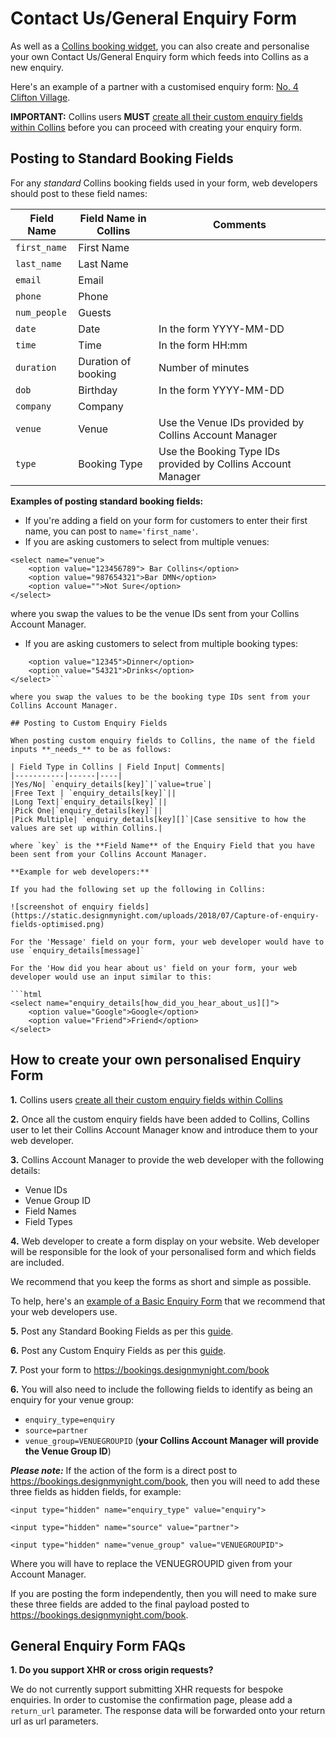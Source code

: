 # Contact Us/General Enquiry Form
As well as a [Collins booking widget](http://developers.designmynight.com/collins/booking-widget/), you can also create and personalise your own Contact Us/General Enquiry form which feeds into Collins as a new enquiry. 

Here's an example of a partner with a customised enquiry form: [No. 4 Clifton Village](https://www.no4cliftonvillage.co.uk/contact-us/).

**IMPORTANT:** Collins users **MUST** [create all their custom enquiry fields within Collins](https://collins.uservoice.com/knowledgebase/articles/1867342-venue-group-enquiries) before you can proceed with creating your enquiry form. 

## Posting to Standard Booking Fields

For any _standard_ Collins booking fields used in your form, web developers should post to these field names:

| Field Name | Field Name in Collins|Comments|
|-----------|------|------|
|`first_name`| First Name||
|`last_name` | Last Name||
|`email`| Email ||
|`phone`| Phone||
|`num_people`| Guests|
|`date`| Date| In the form YYYY-MM-DD|
|`time`| Time| In the form HH:mm|
|`duration`| Duration of booking| Number of minutes |
|`dob`| Birthday| In the form YYYY-MM-DD |
|`company`| Company| |
|`venue`| Venue| Use the Venue IDs provided by Collins Account Manager |
|`type`| Booking Type|Use the Booking Type IDs provided by Collins Account Manager|

**Examples of posting standard booking fields:**

* If you're adding a field on your form for customers to enter their first name, you can post to `name='first_name'`.
* If you are asking customers to select from multiple venues: 

```
<select name="venue">
    <option value="123456789"> Bar Collins</option>
    <option value="987654321">Bar DMN</option>
    <option value="">Not Sure</option>
</select>
```
where you swap the values to be the venue IDs sent from your Collins Account Manager. 

*  If you are asking customers to select from multiple booking types: 

```<select name="type">
    <option value="12345">Dinner</option>
    <option value="54321">Drinks</option>
</select>```

where you swap the values to be the booking type IDs sent from your Collins Account Manager. 

## Posting to Custom Enquiry Fields

When posting custom enquiry fields to Collins, the name of the field inputs **_needs_** to be as follows:

| Field Type in Collins | Field Input| Comments|
|-----------|------|----|
|Yes/No| `enquiry_details[key]`|`value=true`|
|Free Text | `enquiry_details[key]`||
|Long Text|`enquiry_details[key]`||
|Pick One|`enquiry_details[key]`||
|Pick Multiple| `enquiry_details[key][]`|Case sensitive to how the values are set up within Collins.|

where `key` is the **Field Name** of the Enquiry Field that you have been sent from your Collins Account Manager.  

**Example for web developers:** 

If you had the following set up the following in Collins:

![screenshot of enquiry fields](https://static.designmynight.com/uploads/2018/07/Capture-of-enquiry-fields-optimised.png)

For the 'Message' field on your form, your web developer would have to use `enquiry_details[message]`

For the 'How did you hear about us' field on your form, your web developer would use an input similar to this:

```html
<select name="enquiry_details[how_did_you_hear_about_us][]">
    <option value="Google">Google</option>
    <option value="Friend">Friend</option>
</select>
```

## How to create your own personalised Enquiry Form

**1.** Collins users [create all their custom enquiry fields within Collins](https://collins.uservoice.com/knowledgebase/articles/1867342-venue-group-enquiries)

**2.** Once all the custom enquiry fields have been added to Collins, Collins user to let their Collins Account Manager know and introduce them to your web developer. 

**3.** Collins Account Manager to provide the web developer with the following details:

* Venue IDs
* Venue Group ID
* Field Names
* Field Types

**4.** Web developer to create a form display on your website. Web developer will be responsible for the look of your personalised form and which fields are included.

We recommend that you keep the forms as short and simple as possible. 

To help, here's an [example of a Basic Enquiry Form](https://docs.google.com/document/d/1syIG0kFEEzoD9FfDQkNHAp6wD5ZrNZhP4IW56Zkfyys/edit) that we recommend that your web developers use.

**5.** Post any Standard Booking Fields as per this [guide](http://developers.designmynight.com/collins/general-enquiry-form/#posting-to-standard-booking-fields). 

**6.** Post any Custom Enquiry Fields as per this [guide](http://developers.designmynight.com/collins/general-enquiry-form/#posting-to-custom-enquiry-fields). 

**7.** Post your form to https://bookings.designmynight.com/book

**6.** You will also need to include the following fields to identify as being an enquiry for your venue group:

* `enquiry_type=enquiry`
* `source=partner`
* `venue_group=VENUEGROUPID` (**your Collins Account Manager will provide the Venue Group ID**)

**_Please note:_**  If the action of the form is a direct post to https://bookings.designmynight.com/book, then you will need to add these three fields as hidden fields, for example: 

```<input type="hidden" name="enquiry_type" value="enquiry">```

```<input type="hidden" name="source" value="partner">```

```<input type="hidden" name="venue_group" value="VENUEGROUPID">```

Where you will have to replace the VENUEGROUPID given from your Account Manager. 

If you are posting the form independently, then you will need to make sure these three fields are added to the final payload posted to https://bookings.designmynight.com/book.

## General Enquiry Form FAQs

**1. Do you support XHR or cross origin requests?**

We do not currently support submitting XHR requests for  bespoke enquiries. In order to customise the confirmation page, please add a `return_url` parameter. The response data will be forwarded onto your return url as url parameters.
